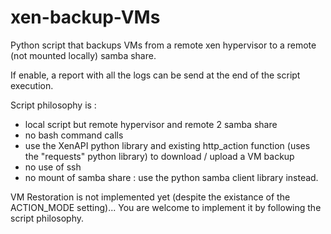 # xen-backup-VMs
Python script that backups VMs from a remote xen hypervisor to a remote (not mounted locally) samba share.

If enable, a report with all the logs can be send at the end of the script execution.

Script philosophy is :
- local script but remote hypervisor and remote 2 samba share
- no bash command calls
- use the XenAPI python library and existing http_action function (uses the "requests" python library) to download / upload a VM backup
- no use of ssh
- no mount of samba share : use the python samba client library instead.

VM Restoration is not implemented yet (despite the existance of the ACTION_MODE setting)...
You are welcome to implement it by following the script philosophy.